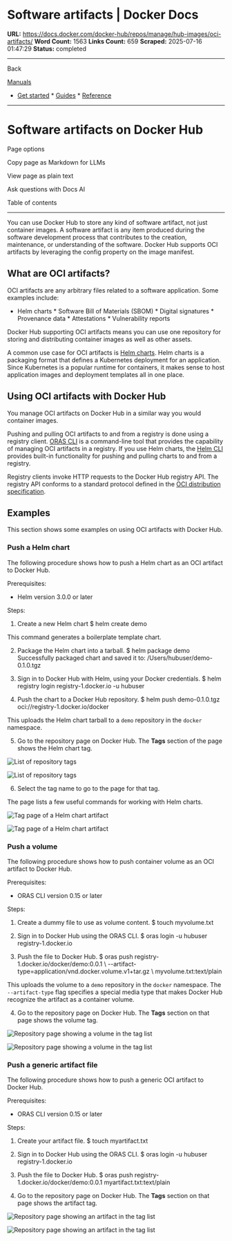 # Software artifacts | Docker Docs

**URL:** https://docs.docker.com/docker-hub/repos/manage/hub-images/oci-artifacts/
**Word Count:** 1563
**Links Count:** 659
**Scraped:** 2025-07-16 01:47:29
**Status:** completed

---

Back

[Manuals](https://docs.docker.com/manuals/)

  * [Get started](https://docs.docker.com/get-started/)   * [Guides](https://docs.docker.com/guides/)   * [Reference](https://docs.docker.com/reference/)

* * *

# Software artifacts on Docker Hub

Page options

Copy page as Markdown for LLMs

View page as plain text

Ask questions with Docs AI

Table of contents

* * *

You can use Docker Hub to store any kind of software artifact, not just container images. A software artifact is any item produced during the software development process that contributes to the creation, maintenance, or understanding of the software. Docker Hub supports OCI artifacts by leveraging the config property on the image manifest.

## What are OCI artifacts?

OCI artifacts are any arbitrary files related to a software application. Some examples include:

  * Helm charts   * Software Bill of Materials \(SBOM\)   * Digital signatures   * Provenance data   * Attestations   * Vulnerability reports

Docker Hub supporting OCI artifacts means you can use one repository for storing and distributing container images as well as other assets.

A common use case for OCI artifacts is [Helm charts](https://helm.sh/docs/topics/charts/). Helm charts is a packaging format that defines a Kubernetes deployment for an application. Since Kubernetes is a popular runtime for containers, it makes sense to host application images and deployment templates all in one place.

## Using OCI artifacts with Docker Hub

You manage OCI artifacts on Docker Hub in a similar way you would container images.

Pushing and pulling OCI artifacts to and from a registry is done using a registry client. [ORAS CLI](https://oras.land/docs/installation) is a command-line tool that provides the capability of managing OCI artifacts in a registry. If you use Helm charts, the [Helm CLI](https://helm.sh/docs/intro/install/) provides built-in functionality for pushing and pulling charts to and from a registry.

Registry clients invoke HTTP requests to the Docker Hub registry API. The registry API conforms to a standard protocol defined in the [OCI distribution specification](https://github.com/opencontainers/distribution-spec).

## Examples

This section shows some examples on using OCI artifacts with Docker Hub.

### Push a Helm chart

The following procedure shows how to push a Helm chart as an OCI artifact to Docker Hub.

Prerequisites:

  * Helm version 3.0.0 or later

Steps:

  1. Create a new Helm chart                    $ helm create demo          

This command generates a boilerplate template chart.

  2. Package the Helm chart into a tarball.                    $ helm package demo          Successfully packaged chart and saved it to: /Users/hubuser/demo-0.1.0.tgz          

  3. Sign in to Docker Hub with Helm, using your Docker credentials.                    $ helm registry login registry-1.docker.io -u hubuser          

  4. Push the chart to a Docker Hub repository.                    $ helm push demo-0.1.0.tgz oci://registry-1.docker.io/docker          

This uploads the Helm chart tarball to a `demo` repository in the `docker` namespace.

  5. Go to the repository page on Docker Hub. The **Tags** section of the page shows the Helm chart tag.

![List of repository tags](https://docs.docker.com/docker-hub/repos/manage/hub-images/images/oci-helm.png)

![List of repository tags](https://docs.docker.com/docker-hub/repos/manage/hub-images/images/oci-helm.png)

  6. Select the tag name to go to the page for that tag.

The page lists a few useful commands for working with Helm charts.

![Tag page of a Helm chart artifact](https://docs.docker.com/docker-hub/repos/manage/hub-images/images/oci-helm-tagview.png)

![Tag page of a Helm chart artifact](https://docs.docker.com/docker-hub/repos/manage/hub-images/images/oci-helm-tagview.png)

### Push a volume

The following procedure shows how to push container volume as an OCI artifact to Docker Hub.

Prerequisites:

  * ORAS CLI version 0.15 or later

Steps:

  1. Create a dummy file to use as volume content.                    $ touch myvolume.txt          

  2. Sign in to Docker Hub using the ORAS CLI.                    $ oras login -u hubuser registry-1.docker.io          

  3. Push the file to Docker Hub.                    $ oras push registry-1.docker.io/docker/demo:0.0.1 \            --artifact-type=application/vnd.docker.volume.v1+tar.gz \            myvolume.txt:text/plain          

This uploads the volume to a `demo` repository in the `docker` namespace. The `--artifact-type` flag specifies a special media type that makes Docker Hub recognize the artifact as a container volume.

  4. Go to the repository page on Docker Hub. The **Tags** section on that page shows the volume tag.

![Repository page showing a volume in the tag list](https://docs.docker.com/docker-hub/repos/manage/hub-images/images/oci-volume.png)

![Repository page showing a volume in the tag list](https://docs.docker.com/docker-hub/repos/manage/hub-images/images/oci-volume.png)

### Push a generic artifact file

The following procedure shows how to push a generic OCI artifact to Docker Hub.

Prerequisites:

  * ORAS CLI version 0.15 or later

Steps:

  1. Create your artifact file.                    $ touch myartifact.txt          

  2. Sign in to Docker Hub using the ORAS CLI.                    $ oras login -u hubuser registry-1.docker.io          

  3. Push the file to Docker Hub.                    $ oras push registry-1.docker.io/docker/demo:0.0.1 myartifact.txt:text/plain          

  4. Go to the repository page on Docker Hub. The **Tags** section on that page shows the artifact tag.

![Repository page showing an artifact in the tag list](https://docs.docker.com/docker-hub/repos/manage/hub-images/images/oci-artifact.png)

![Repository page showing an artifact in the tag list](https://docs.docker.com/docker-hub/repos/manage/hub-images/images/oci-artifact.png)